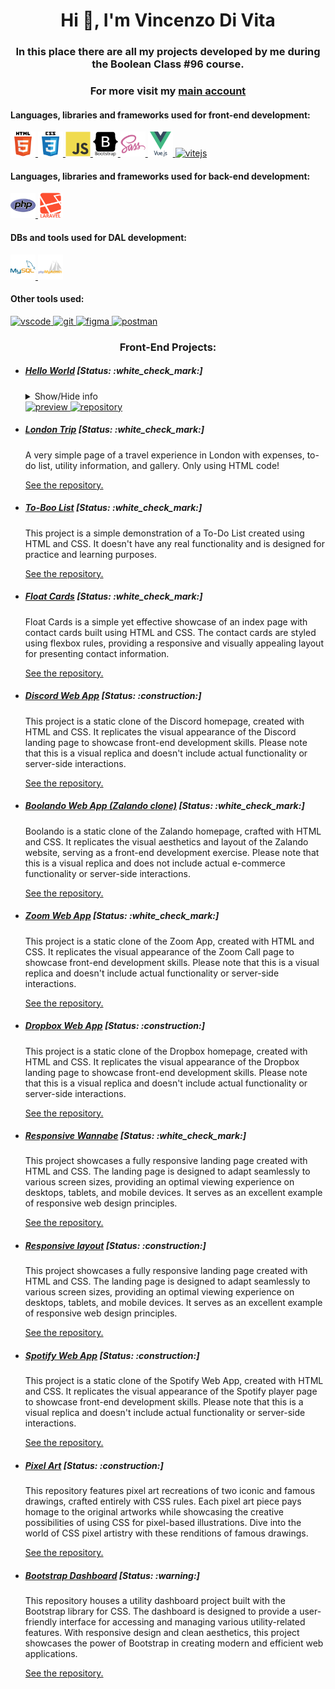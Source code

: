 <h1 align="center">Hi 👋, I'm Vincenzo Di Vita</h1>
<h3 align="center">In this place there are all my projects developed by me during the Boolean Class #96 course.</h3>
<h3 align="center">For more visit my <a href="https://github.com/vincenzodivita">main account</a></h3>

<h4 align="left">Languages, libraries and frameworks used for front-end development:</h4>
<p align="left"> 
    <a 
        href="https://www.w3.org/html/" 
        target="_blank" rel="noreferrer">
        <img 
            src="https://raw.githubusercontent.com/devicons/devicon/master/icons/html5/html5-original-wordmark.svg"
            alt="html5" 
            width="40" 
            height="40"
        /> 
    </a> 
    <a 
        href="https://www.w3schools.com/css/" 
        target="_blank" rel="noreferrer"> 
        <img 
            src="https://raw.githubusercontent.com/devicons/devicon/master/icons/css3/css3-original-wordmark.svg" 
            alt="css3" 
            width="40" 
            height="40"
        /> 
    </a> 
    <a 
        href="https://developer.mozilla.org/en-US/docs/Web/JavaScript" 
        target="_blank" rel="noreferrer"> 
        <img 
            src="https://raw.githubusercontent.com/devicons/devicon/master/icons/javascript/javascript-original.svg" 
            alt="javascript" 
            width="40" 
            height="40"
        /> 
    </a> 
    <a
        href="https://getbootstrap.com" 
        target="_blank" 
        rel="noreferrer"> 
        <img 
            src="https://raw.githubusercontent.com/devicons/devicon/master/icons/bootstrap/bootstrap-plain-wordmark.svg" 
            alt="bootstrap" 
            width="40" 
            height="40"
        /> 
    </a> 
    <a 
        href="https://sass-lang.com" 
        target="_blank" 
        rel="noreferrer"> 
        <img 
            src="https://raw.githubusercontent.com/devicons/devicon/master/icons/sass/sass-original.svg" 
            alt="sass" 
            width="40" 
            height="40"
        /> 
    </a> 
    <a 
        href="https://vuejs.org/" 
        target="_blank" 
        rel="noreferrer"> 
        <img 
            src="https://raw.githubusercontent.com/devicons/devicon/master/icons/vuejs/vuejs-original-wordmark.svg" 
            alt="vuejs" 
            width="40" 
            height="40"
        /> 
    </a> 
    <a 
    href="https://vitejs.dev/" 
    target="_blank" 
    rel="noreferrer"> 
    <img 
        src="https://vitejs.dev/logo.svg" 
        alt="vitejs" 
        width="40" 
        height="40"
    /> 
    </a> 
</p>
<h4 align="left">Languages, libraries and frameworks used for back-end development:</h4>
<p align="left">
    <a 
        href="https://www.php.net" 
        target="_blank" 
        rel="noreferrer"> 
        <img 
            src="https://raw.githubusercontent.com/devicons/devicon/master/icons/php/php-original.svg" 
                alt="php" 
            width="40" 
            height="40"
        /> 
    </a>
    <a 
        href="https://laravel.com/" 
        target="_blank" 
        rel="noreferrer"> 
        <img 
            src="https://raw.githubusercontent.com/devicons/devicon/master/icons/laravel/laravel-plain-wordmark.svg" 
            alt="laravel" 
            width="40" 
            height="40"
        /> 
    </a> 
</p>
<h4 align="left">DBs and tools used for DAL development:</h4>
<p align="left"> 
    <a 
        href="https://www.mysql.com/" 
        target="_blank" 
        rel="noreferrer"> 
        <img 
            src="https://raw.githubusercontent.com/devicons/devicon/master/icons/mysql/mysql-original-wordmark.svg" 
            alt="mysql" 
            width="40" 
            height="40"
        /> 
    </a>
        <a 
        href="https://www.phpmyadmin.net/" 
        target="_blank" 
        rel="noreferrer"> 
        <img 
            src="https://github.com/vdv-boolean/.github/raw/main/img/phpmyadmin.png" 
            alt="phpmyadmin" 
            width="40" 
            height="40"
        /> 
    </a>  
</p>
<h4 align="left">Other tools used:</h4>
<p align="left"> 
    <a 
        href="https://code.visualstudio.com/" 
        target="_blank" 
        rel="noreferrer"> 
        <img 
            src="https://upload.wikimedia.org/wikipedia/commons/thumb/9/9a/Visual_Studio_Code_1.35_icon.svg/200px-Visual_Studio_Code_1.35_icon.svg.png" 
            alt="vscode" 
            width="40" 
            height="40"
        /> 
    </a>
    <a 
        href="https://git-scm.com/" 
        target="_blank" 
        rel="noreferrer"> 
        <img 
            src="https://www.vectorlogo.zone/logos/git-scm/git-scm-icon.svg" 
            alt="git" 
            width="40" 
            height="40"
        /> 
    </a>
    <a 
        href="https://www.figma.com/" 
        target="_blank" 
        rel="noreferrer"> 
        <img 
            src="https://www.vectorlogo.zone/logos/figma/figma-icon.svg" 
            alt="figma" 
            width="40" 
            height="40"
        /> 
    </a>
    <a 
        href="https://postman.com" 
        target="_blank" 
        rel="noreferrer"> 
        <img 
            src="https://www.vectorlogo.zone/logos/getpostman/getpostman-icon.svg" 
            alt="postman" 
            width="40" 
            height="40"
        /> 
    </a> 
</p>

<h3 align="center">Front-End Projects:</h3>
<ul>
    <li>
        <h5>
            <a href="">Hello World</a> [Status: :white_check_mark:]
        </h5>
        <details>
            <summary>Show/Hide info</summary>
            <img 
                src="https://img.shields.io/badge/html5-%23E34F26.svg?style=for-the-badge&logo=html5&logoColor=white" 
                alt="html5"
            />
            <img 
                src="https://img.shields.io/badge/css3-%231572B6.svg?style=for-the-badge&logo=css3&logoColor=white" 
                alt="css3"
            />
            <p>
                This repository contains the well-known 'Hello World' program written in HTML code.
            </p>           
        </details>
        <a href="https://vdv-boolean.github.io/htmlcss-hello/">
           <img 
                src="https://img.shields.io/badge/See%20the%20preview-#2A76F6" 
                alt="preview"
            /> 
        </a>
        <a href="https://github.com/vdv-boolean/htmlcss-hello">
           <img 
                src="https://img.shields.io/badge/See%20the%20repository-#2A76F6" 
                alt="repository"
            /> 
        </a>
    </li>
    <li>
        <h5>
            <a href="https://vdv-boolean.github.io/html-london-trip/">London Trip</a> [Status: :white_check_mark:]
        </h5>
        <p>
           A very simple page of a travel experience in London with expenses, to-do list, utility information, and gallery. Only using HTML code!
        </p>
<a href="https://github.com/vdv-boolean/html-london-trip">See the repository.
        </a>
    </li>
    <li>
        <h5>
            <a href="https://vdv-boolean.github.io/html-css-toboolist/">To-Boo List</a> [Status: :white_check_mark:]
        </h5>
        <p>
            This project is a simple demonstration of a To-Do List created using HTML and CSS. It doesn't have any real functionality and is designed for practice and learning purposes.
        </p>
<a href="https://github.com/vdv-boolean/html-css-toboolist">See the repository.
        </a>
    </li>
    <li>
        <h5>
            <a href="https://vdv-boolean.github.io/html-css-float-cards/">Float Cards</a> [Status: :white_check_mark:]
        </h5>
        <p>
            Float Cards is a simple yet effective showcase of an index page with contact cards built using HTML and CSS. The contact cards are styled using flexbox rules, providing a responsive and visually appealing layout for presenting contact information.
        </p>
<a href="https://github.com/vdv-boolean/html-css-float-cards">See the repository.
        </a>
    </li>
    <li>
        <h5>
            <a href="https://vdv-boolean.github.io/htmlcss-discord/">Discord Web App</a> [Status: :construction:]
        </h5>
        <p>
            This project is a static clone of the Discord homepage, created with HTML and CSS. It replicates the visual appearance of the Discord landing page to showcase front-end development skills. Please note that this is a visual replica and doesn't include actual functionality or server-side interactions.
        </p>
        <a href="https://github.com/vdv-boolean/htmlcss-discord">See the repository.
        </a>
    </li>
    <li>
        <h5>
            <a href="https://vdv-boolean.github.io/html-css-boolando/">Boolando Web App (Zalando clone)</a> [Status: :white_check_mark:]
        </h5>
        <p>
            Boolando is a static clone of the Zalando homepage, crafted with HTML and CSS. It replicates the visual aesthetics and layout of the Zalando website, serving as a front-end development exercise. Please note that this is a visual replica and does not include actual e-commerce functionality or server-side interactions.
        </p>
<a href="https://github.com/vdv-boolean/html-css-boolando">See the repository.
        </a>
    </li>
    <li>
        <h5>
            <a href="https://vdv-boolean.github.io/html-css-zoom/">Zoom Web App</a> [Status: :white_check_mark:]
        </h5>
        <p>
            This project is a static clone of the Zoom App, created with HTML and CSS. It replicates the visual appearance of the Zoom Call page to showcase front-end development skills. Please note that this is a visual replica and doesn't include actual functionality or server-side interactions.
        </p>
<a href="https://github.com/vdv-boolean/html-css-zoom">See the repository.
        </a>
    </li>
    <!-- <li>
        <h5>
            <a href="https://vdv-boolean.github.io/html-css-animation-filter/">Animation Filter</a>
        </h5>
        <p>
            Description coming soon!
        </p>
<a href="https://github.com/vdv-boolean/html-css-animation-filter">See the repository.
        </a>
    </li> -->
    <li>
        <h5>
            <a href="https://vdv-boolean.github.io/htmlcss-dropbox/">Dropbox Web App</a> [Status: :construction:]
        </h5>
        <p>
            This project is a static clone of the Dropbox homepage, created with HTML and CSS. It replicates the visual appearance of the Dropbox landing page to showcase front-end development skills. Please note that this is a visual replica and doesn't include actual functionality or server-side interactions.
        </p>
<a href="https://github.com/vdv-boolean/htmlcss-dropbox">See the repository.
        </a>
    </li>
    <li>
        <h5>
            <a href="https://vdv-boolean.github.io/html-css-resp-wannabe/">Responsive Wannabe</a> [Status: :white_check_mark:]
        </h5>
        <p>
            This project showcases a fully responsive landing page created with HTML and CSS. The landing page is designed to adapt seamlessly to various screen sizes, providing an optimal viewing experience on desktops, tablets, and mobile devices. It serves as an excellent example of responsive web design principles.
        </p>
<a href="https://github.com/vdv-boolean/html-css-resp-wannabe">See the repository.
        </a>
    </li>
    <li>
        <h5>
            <a href="https://vdv-boolean.github.io/htmlcss-responsive-layout/">Responsive layout</a> [Status: :construction:]
        </h5>
        <p>
            This project showcases a fully responsive landing page created with HTML and CSS. The landing page is designed to adapt seamlessly to various screen sizes, providing an optimal viewing experience on desktops, tablets, and mobile devices. It serves as an excellent example of responsive web design principles.
        </p>
<a href="https://github.com/vdv-boolean/htmlcss-responsive-layout">See the repository.
        </a>
    </li>
    <li>
        <h5>
            <a href="https://vdv-boolean.github.io/html-css-spotifyweb/">Spotify Web App</a> [Status: :construction:]
        </h5>
        <p>
            This project is a static clone of the Spotify Web App, created with HTML and CSS. It replicates the visual appearance of the Spotify player page to showcase front-end development skills. Please note that this is a visual replica and doesn't include actual functionality or server-side interactions.
        </p>
<a href="https://github.com/vdv-boolean/html-css-spotifyweb">See the repository.
        </a>
    </li>
    <!-- <li>
        <h5>
            <a href="https://vdv-boolean.github.io/html-css-12bool/">12bool</a>
        </h5>
        <p>
            Description coming soon!
        </p>
<a href="https://github.com/vdv-boolean/html-css-12bool">See the repository.
        </a>
    </li> -->
    <li>
        <h5>
            <a href="https://vdv-boolean.github.io/htmlcss-pixel-art/">Pixel Art</a> [Status: :construction:]
        </h5>
        <p>
            This repository features pixel art recreations of two iconic and famous drawings, crafted entirely with CSS rules. Each pixel art piece pays homage to the original artworks while showcasing the creative possibilities of using CSS for pixel-based illustrations. Dive into the world of CSS pixel artistry with these renditions of famous drawings.
        </p>
<a href="https://github.com/vdv-boolean/htmlcss-pixel-art">See the repository.
        </a>
    </li>
    <li>
        <h5>
            <a href="https://vdv-boolean.github.io/html-css-bootstrap-dashboard/">Bootstrap Dashboard</a> [Status: :warning:]
        </h5>
        <p>
            This repository houses a utility dashboard project built with the Bootstrap library for CSS. The dashboard is designed to provide a user-friendly interface for accessing and managing various utility-related features. With responsive design and clean aesthetics, this project showcases the power of Bootstrap in creating modern and efficient web applications.
        </p>
<a href="https://github.com/vdv-boolean/html-css-bootstrap-dashboard">See the repository.
        </a>
    </li>
</ul>
<!--            
:white_check_mark:
:construction:
:warning:
:no_entry_sign:
-->
